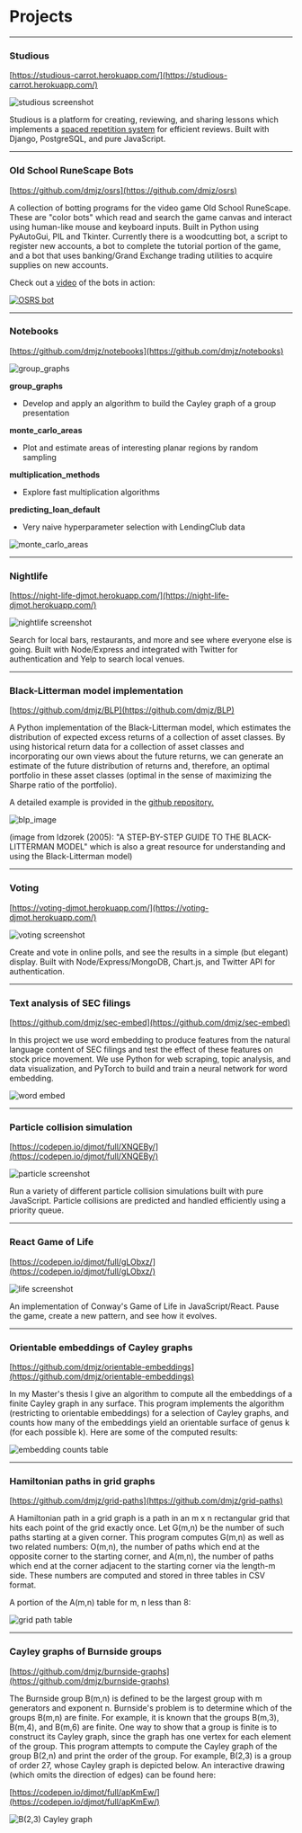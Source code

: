 # Projects

---


### Studious

[https://studious-carrot.herokuapp.com/](https://studious-carrot.herokuapp.com/)

![studious screenshot](/images/studious.png)

Studious is a platform for creating, reviewing, and sharing lessons which implements a [spaced repetition system](https://knowledge.wanikani.com/wanikani/srs/) for efficient reviews.
Built with Django, PostgreSQL, and pure JavaScript.


---


### Old School RuneScape Bots

[https://github.com/dmjz/osrs](https://github.com/dmjz/osrs)

A collection of botting programs for the video game Old School RuneScape. These are "color bots" which read and search the game canvas and interact using human-like mouse and keyboard inputs. Built in Python using PyAutoGui, PIL and Tkinter. Currently there is a woodcutting bot, a script to register new accounts, a bot to complete the tutorial portion of the game, and a bot that uses banking/Grand Exchange trading utilities to acquire supplies on new accounts.

Check out a [video](https://www.youtube.com/watch?v=kuUoJRoRcMU "osrs demo") of the bots in action:

[![OSRS bot](/images/osrsbot.png)](https://www.youtube.com/watch?v=kuUoJRoRcMU "osrs demo")


---


### Notebooks

[https://github.com/dmjz/notebooks](https://github.com/dmjz/notebooks)

![group_graphs](/images/cayley_graph_2.PNG)

**group_graphs**

 - Develop and apply an algorithm to build the Cayley graph of a group presentation

**monte_carlo_areas**

 - Plot and estimate areas of interesting planar regions by random sampling

**multiplication_methods**

 - Explore fast multiplication algorithms

**predicting_loan_default**

 - Very naive hyperparameter selection with LendingClub data

![monte_carlo_areas](/images/mandelbrot.png)


---


### Nightlife 

[https://night-life-djmot.herokuapp.com/](https://night-life-djmot.herokuapp.com/)

![nightlife screenshot](/images/nightlife1.png)

Search for local bars, restaurants, and more and see where everyone else is going. Built with Node/Express and integrated with Twitter for authentication and Yelp to search local venues.


---


### Black-Litterman model implementation

[https://github.com/dmjz/BLP](https://github.com/dmjz/BLP)

A Python implementation of the Black-Litterman model, which estimates the distribution of expected excess returns of a collection of asset classes. By using historical return data for a collection of asset classes and incorporating our own views about the future returns, we can generate an estimate of the future distribution of returns and, therefore, an optimal portfolio in these asset classes (optimal in the sense of maximizing the Sharpe ratio of the portfolio).

A detailed example is provided in the [github repository.](https://github.com/dmjz/BLP)

![blp_image](/images/blp.PNG)

(image from Idzorek (2005): "A STEP-BY-STEP GUIDE TO THE BLACK-LITTERMAN MODEL" which is also a great resource for understanding and using the Black-Litterman model)


---


### Voting 

[https://voting-djmot.herokuapp.com/](https://voting-djmot.herokuapp.com/)

![voting screenshot](/images/voting.png)

Create and vote in online polls, and see the results in a simple (but elegant) display. Built with Node/Express/MongoDB, Chart.js, and Twitter API for authentication.


---


### Text analysis of SEC filings

[https://github.com/dmjz/sec-embed](https://github.com/dmjz/sec-embed)

In this project we use word embedding to produce features from the natural language content of SEC filings and test the effect of these features on stock price movement. We use Python for web scraping, topic analysis, and data visualization, and PyTorch to build and train a neural network for word embedding. 

![word embed](/images/model_arch.png)


---


### Particle collision simulation 

[https://codepen.io/djmot/full/XNQEBy/](https://codepen.io/djmot/full/XNQEBy/)

![particle screenshot](/images/particle.png)

Run a variety of different particle collision simulations built with pure JavaScript. Particle collisions are predicted and handled efficiently using a priority queue. 


---


### React Game of Life 

[https://codepen.io/djmot/full/gLObxz/](https://codepen.io/djmot/full/gLObxz/)

![life screenshot](/images/life.png)

An implementation of Conway's Game of Life in JavaScript/React. Pause the game, create a new pattern, and see how it evolves.


---


### Orientable embeddings of Cayley graphs

[https://github.com/dmjz/orientable-embeddings](https://github.com/dmjz/orientable-embeddings)

In my Master's thesis I give an algorithm to compute all the embeddings of a finite Cayley graph in any surface. This program implements the algorithm (restricting to orientable embeddings) for a selection of Cayley graphs, and counts how many of the embeddings yield an orientable surface of genus k (for each possible k). Here are some of the computed results: 

![embedding counts table](/images/thesistable.png)


---


### Hamiltonian paths in grid graphs

[https://github.com/dmjz/grid-paths](https://github.com/dmjz/grid-paths)

A Hamiltonian path in a grid graph is a path in an m x n rectangular grid that hits each point of the grid exactly once. Let G(m,n) be the number of such paths starting at a given corner. This program computes G(m,n) as well as two related numbers: O(m,n), the number of paths which end at the opposite corner to the starting corner, and A(m,n), the number of paths which end at the corner adjacent to the starting corner via the length-m side. These numbers are computed and stored in three tables in CSV format. 

A portion of the A(m,n) table for m, n less than 8:

![grid path table](/images/gridtable.png)


---


### Cayley graphs of Burnside groups

[https://github.com/dmjz/burnside-graphs](https://github.com/dmjz/burnside-graphs)

The Burnside group B(m,n) is defined to be the largest group with m generators and exponent n. Burnside's problem is to determine which of the groups B(m,n) are finite. For example, it is known that the groups B(m,3), B(m,4), and B(m,6) are finite. One way to show that a group is finite is to construct its Cayley graph, since the graph has one vertex for each element of the group. This program attempts to compute the Cayley graph of the group B(2,n) and print the order of the group. For example, B(2,3) is a group of order 27, whose Cayley graph is depicted below. An interactive drawing (which omits the direction of edges) can be found here: 

[https://codepen.io/djmot/full/apKmEw/](https://codepen.io/djmot/full/apKmEw/)

![B(2,3) Cayley graph](/images/b23graph.png)
